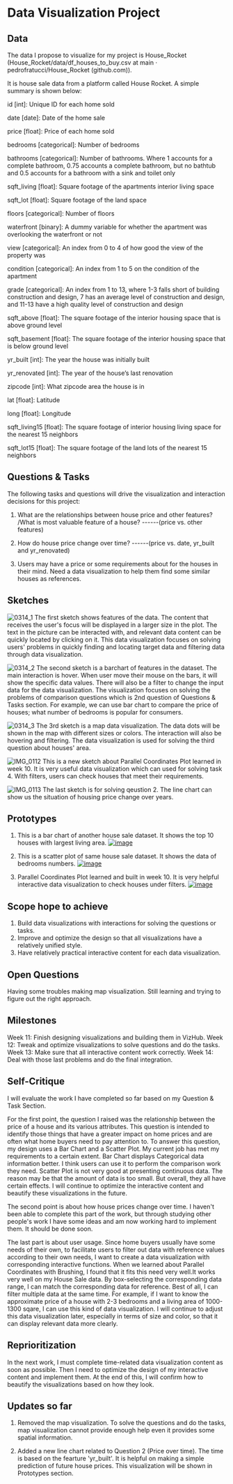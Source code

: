 # Data Visualization Project

## Data

The data I propose to visualize for my project is House_Rocket (House_Rocket/data/df_houses_to_buy.csv at main · pedrofratucci/House_Rocket (github.com)). 

 

It is house sale data from a platform called House Rocket. A simple summary is shown below: 

 

id [int]: Unique ID for each home sold 

date [date]: Date of the home sale 

price [float]: Price of each home sold 

bedrooms [categorical]: Number of bedrooms 

bathrooms [categorical]: Number of bathrooms. Where 1 accounts for a complete bathroom, 0.75 accounts a complete bathroom, but no bathtub and 0.5 accounts for a bathroom with a sink and toilet only 

sqft_living [float]: Square footage of the apartments interior living space 

sqft_lot [float]: Square footage of the land space 

floors [categorical]: Number of floors 

waterfront [binary]: A dummy variable for whether the apartment was overlooking the waterfront or not 

view [categorical]: An index from 0 to 4 of how good the view of the property was 

condition [categorical]: An index from 1 to 5 on the condition of the apartment 

grade [categorical]: An index from 1 to 13, where 1-3 falls short of building construction and design, 7 has an average level of construction and design, and 11-13 have a high quality level of construction and design 

sqft_above [float]: The square footage of the interior housing space that is above ground level 

sqft_basement [float]: The square footage of the interior housing space that is below ground level 

yr_built [int]: The year the house was initially built 

yr_renovated [int]: The year of the house’s last renovation 

zipcode [int]: What zipcode area the house is in 

lat [float]: Latitude 

long [float]: Longitude 

sqft_living15 [float]: The square footage of interior housing living space for the nearest 15 neighbors 

sqft_lot15 [float]: The square footage of the land lots of the nearest 15 neighbors


## Questions & Tasks

The following tasks and questions will drive the visualization and interaction decisions for this project:

 1. What are the relationships between house price and other features?
    /What is most valuable feature of a house?                   ------(price vs. other features)

 2. How do house price change over time?                         ------(price vs. date, yr_built and yr_renovated)

 3. Users may have a price or some requirements about for the houses in their mind. Need a data visualization to help them find some similar houses as references.

## Sketches

![0314_1](https://github.com/RenoBlitz/dataviz-project-proposal-ver1/assets/156150328/7c52a5b2-14de-48de-ba39-4602635a6adf)
The first sketch shows features of the data. The content that receives the user's focus will be displayed in a larger size in the plot. The text in the picture can be interacted with, and relevant data content can be quickly located by clicking on it. This data visualization focuses on solving users' problems in quickly finding and locating target data and filtering data through data visualization.

![0314_2](https://github.com/RenoBlitz/dataviz-project-proposal-ver1/assets/156150328/ca169f69-3322-4e93-a5a8-02fbe31af179)
The second sketch is a barchart of features in the dataset. The main interaction is hover. When user move their mouse on the bars, it will show the specific data values. There will also be a filter to change the input data for the data visualization. The visualization focuses on solving the problems of comparison questions which is 2nd question of Questions & Tasks section. For example, we can use bar chart to compare the price of houses; what number of bedrooms is popular for consumers.

![0314_3](https://github.com/RenoBlitz/dataviz-project-proposal-ver1/assets/156150328/4610e8d7-23d4-4d53-9d30-b22efaeac614)
The 3rd sketch is a map data visualization. The data dots will be shown in the map with different sizes or colors. The interaction will also be hovering and filtering. The data visualization is used for solving the third question about houses' area.

![IMG_0112](https://github.com/RenoBlitz/dataviz-project-proposal-ver2/assets/156150328/e48c6360-b32a-4be6-a4e4-33837b752c44)
This is a new sketch about Parallel Coordinates Plot learned in week 10. It is very useful data visualization which can used for solving task 4. With filters, users can check houses that meet their requirements.

![IMG_0113](https://github.com/RenoBlitz/dataviz-project-proposal-ver2/assets/156150328/86ec0610-bdef-472e-8fac-be16aefdf1d5)
The last sketch is for solving qeustion 2. The line chart can show us the situation of housing price change over years.


## Prototypes

1. This is a bar chart of another house sale dataset. It shows the top 10 houses with largest living area. 
[![image](https://github.com/RenoBlitz/dataviz-project-proposal-ver1/assets/156150328/85bdc6ef-4b2a-44ba-99d4-3fa5f1faa13d)](https://vizhub.com/RenoBlitz/dc6d2e5ee64b4797981647165ab0219a)

2. This is a scatter plot of same house sale dataset. It shows the data of bedrooms numbers.
[![image](https://github.com/RenoBlitz/dataviz-project-proposal-ver1/assets/156150328/66b43d05-a8ed-4183-b67b-4ce8c3cb0303)](https://vizhub.com/RenoBlitz/863d85988dce4e72a29395566ca8b0e5)

3. Parallel Coordinates Plot learned and built in week 10. It is very helpful interactive data visualization to check houses under filters.
[![image](https://github.com/RenoBlitz/dataviz-project-proposal-ver2/assets/156150328/fd36955c-7716-458d-be27-d6523e40eca0)](https://vizhub.com/RenoBlitz/ba9065894b904333896aa25fd933f48b)

## Scope hope to achieve

 1. Build data visualizations with interactions for solving the questions or tasks.
 2. Improve and optimize the design so that all visualizations have a relatively unified style.
 3. Have relatively practical interactive content for each data visualization.


## Open Questions

Having some troubles making map visualization. Still learning and trying to figure out the right approach.

## Milestones

Week 11: Finish designing visualizations and building them in VizHub.
Week 12: Tweak and optimize visualizations to solve questions and do the tasks.
Week 13: Make sure that all interactive content work correctly.
Week 14: Deal with those last problems and do the final integration.

## Self-Critique

I will evaluate the work I have completed so far based on my Question & Task Section. 

For the first point, the question I raised was the relationship between the price of a house and its various attributes. This question is intended to identify those things that have a greater impact on home prices and are often what home buyers need to pay attention to. To answer this question, my design uses a Bar Chart and a Scatter Plot. My current job has met my requirements to a certain extent. Bar Chart displays Categorical data information better. I think users can use it to perform the comparison work they need. Scatter Plot is not very good at presenting continuous data. The reason may be that the amount of data is too small. But overall, they all have certain effects. I will continue to optimize the interactive content and beautify these visualizations in the future.

The second point is about how house prices change over time. I haven't been able to complete this part of the work, but through studying other people's work I have some ideas and am now working hard to implement them. It should be done soon. 

The last part is about user usage. Since home buyers usually have some needs of their own, to facilitate users to filter out data with reference values according to their own needs, I want to create a data visualization with corresponding interactive functions. When we learned about Parallel Coordinates with Brushing, I found that it fits this need very well.It works very well on my House Sale data. By box-selecting the corresponding data range, I can match the corresponding data for reference. Best of all, I can filter multiple data at the same time. For example, if I want to know the approximate price of a house with 2-3 bedrooms and a living area of 1000-1300 sqare, I can use this kind of data visualization. I will continue to adjust this data visualization later, especially in terms of size and color, so that it can display relevant data more clearly.

## Reprioritization

In the next work, I must complete time-related data visualization content as soon as possible. Then I need to optimize the design of my interactive content and implement them. At the end of this, I will confirm how to beautify the visualizations based on how they look.

## Updates so far
1. Removed the map visualization. To solve the questions and do the tasks, map visualization cannot provide enough help even it provides some spatial information.

2. Added a new line chart related to Question 2 (Price over time). The time is based on the fearture 'yr_built'. It is helpful on making a simple prediction of future house prices. This visualization will be shown in Prototypes section.
